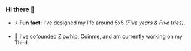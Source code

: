 ### Hi there 👋

 - ⚡ **Fun fact:** I've designed my life around 5x5 _(Five years & Five tries)_.

 - 🔭  I've cofounded [Zipwhip](https://www.zipwhip.com), [Coinme](https://www.coinme.com), and am currently working on my Third.
 
<!--
**msmyers/msmyers** is a ✨ _special_ ✨ repository because its `README.md` (this file) appears on your GitHub profile.

Here are some ideas to get you started:

- 🔭 I’m currently working on ...
- 🌱 I’m currently learning ...
- 👯 I’m looking to collaborate on ...
- 🤔 I’m looking for help with ...
- 💬 Ask me about ...
- 📫 How to reach me: ...
- 😄 Pronouns: ...

-->
